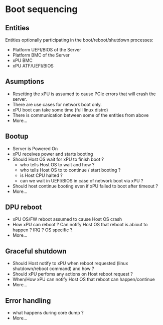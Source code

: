 # Boot sequencing

## Entities

Entities optionally participating in the boot/reboot/shutdown processes:

- Platform UEFI/BIOS of the Server
- Platform BMC of the Server
- xPU BMC
- xPU ATF/UEFI/BIOS

## Asumptions

- Resetting the xPU is assumed to cause PCIe errors that will crash the server.
- There are use cases for network boot only.
- xPU boot can take some time (full linux distro)
- There is communication between some of the entities from above
- More...

## Bootup

- Server is Powered On
- xPU receives power and starts booting
- Should Host OS wait for xPU to finish boot ?
  - who tells Host OS to wait and how ?
  - who tells Host OS to to continue / start booting ?
  - is Host CPU halted ?
  - can we wait in UEFI/BIOS in case of network boot via xPU ?
- Should host continue booting even if xPU failed to boot after timeout ?
- More...

## DPU reboot

- xPU OS/FW reboot assumed to cause Host OS crash
- How xPU can reboot ? Can notify Host OS that reboot is abiout to happen ? IRQ ? OS specific ?
- More...

## Graceful shutdown

- Should Host notify to xPU when reboot requested (linux shutdown/reboot command) and how ?
- Should xPU perfoms any actions on Host reboot request ?
- When/How xPU can notify Host OS that reboot can happen/continue
- More...

## Error handling

- what happens during core dump ?
- More...

